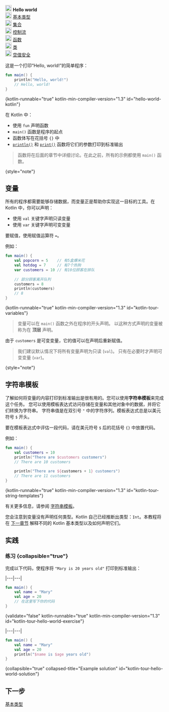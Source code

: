 [//]: # (title: Hello world)

<tldr>
    <p><img src="icon-1.svg" width="20" alt="First step" /> <strong>Hello world</strong><br />
        <img src="icon-2-todo.svg" width="20" alt="Second step" /> <a href="kotlin-tour-basic-types.md">基本类型</a><br />
        <img src="icon-3-todo.svg" width="20" alt="Third step" /> <a href="kotlin-tour-collections.md">集合</a><br />
        <img src="icon-4-todo.svg" width="20" alt="Fourth step" /> <a href="kotlin-tour-control-flow.md">控制流</a><br />
        <img src="icon-5-todo.svg" width="20" alt="Fifth step" /> <a href="kotlin-tour-functions.md">函数</a><br />
        <img src="icon-6-todo.svg" width="20" alt="Sixth step" /> <a href="kotlin-tour-classes.md">类</a><br />
        <img src="icon-7-todo.svg" width="20" alt="Final step" /> <a href="kotlin-tour-null-safety.md">空值安全</a></p>
</tldr>

这是一个打印“Hello, world!”的简单程序：

```kotlin
fun main() {
    println("Hello, world!")
    // Hello, world!
}
```
{kotlin-runnable="true" kotlin-min-compiler-version="1.3" id="hello-world-kotlin"}

在 Kotlin 中：
* 使用 `fun` 声明函数
* `main()` 函数是程序的起点
* 函数体写在花括号 `{}` 中
* [`println()`](https://kotlinlang.org/api/latest/jvm/stdlib/kotlin.io/println.html) 和 [`print()`](https://kotlinlang.org/api/latest/jvm/stdlib/kotlin.io/print.html) 函数将它们的参数打印到标准输出

> 函数将在后面的章节中详细讨论。在此之前，所有的示例都使用 `main()` 函数。
> 
{style="note"}

## 变量

所有的程序都需要能够存储数据，而变量正是帮助你实现这一目标的工具。在 Kotlin 中，你可以声明：
* 使用 `val` 关键字声明只读变量
* 使用 `var` 关键字声明可变变量

要赋值，使用赋值运算符 `=`。

例如：

```kotlin
fun main() { 
    val popcorn = 5    // 有5盒爆米花
    val hotdog = 7     // 有7个热狗
    var customers = 10 // 有10位顾客在排队
    
    // 部分顾客离开队列
    customers = 8
    println(customers)
    // 8
}
```
{kotlin-runnable="true" kotlin-min-compiler-version="1.3" id="kotlin-tour-variables"}

> 变量可以在 `main()` 函数之外在程序的开头声明。
> 以这种方式声明的变量被称为在 **顶层** 声明。


由于 `customers` 是可变变量，它的值可以在声明后重新赋值。

> 我们建议默认情况下将所有变量声明为只读 (`val`)。
> 只有在必要时才声明可变变量 (`var`)。
> 
{style="note"}

## 字符串模板

了解如何将变量的内容打印到标准输出是很有用的。您可以使用**字符串模板**来完成这个任务。
您可以使用模板表达式访问存储在变量和其他对象中的数据，并将它们转换为字符串。
字符串值是在双引号 `"` 中的字符序列。模板表达式总是以美元符号 `$` 开头。

要在模板表达式中评估一段代码，请在美元符号 `$` 后的花括号 `{}` 中放置代码。

例如：

```kotlin
fun main() {
    val customers = 10
    println("There are $customers customers")
    // There are 10 customers
    
    println("There are ${customers + 1} customers")
    // There are 11 customers
}
```
{kotlin-runnable="true" kotlin-min-compiler-version="1.3" id="kotlin-tour-string-templates"}

有关更多信息，请参阅 [字符串模板](strings.md)。

您会注意到变量没有声明任何类型。Kotlin 自己已经推断出类型：`Int`。本教程将在 [下一章节](kotlin-tour-basic-types.md) 解释不同的 Kotlin 基本类型以及如何声明它们。

## 实践

### 练习 {collapsible="true"}

完成以下代码，使程序将 `"Mary is 20 years old"` 打印到标准输出：

|---|---|
```kotlin
fun main() {
    val name = "Mary"
    val age = 20
    // 在这里写下你的代码
}
```
{validate="false" kotlin-runnable="true" kotlin-min-compiler-version="1.3" id="kotlin-tour-hello-world-exercise"}

|---|---|
```kotlin
fun main() {
    val name = "Mary"
    val age = 20
    println("$name is $age years old")
}
```
{collapsible="true" collapsed-title="Example solution" id="kotlin-tour-hello-world-solution"}

## 下一步

[基本类型](kotlin-tour-basic-types.md)